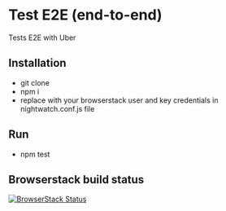 # Test E2E (end-to-end)

Tests E2E with Uber

## Installation

- git clone
- npm i
- replace with your browserstack user and key credentials in nightwatch.conf.js file

## Run

- npm test

## Browserstack build status

[![BrowserStack Status](https://automate.browserstack.com/badge.svg?badge_key=<badge_key>)](https://automate.browserstack.com/public-build/M3hZRDRUNzQrSGQ1YnBpZERPTmxuL2RBUktzdUNtdVBXWUZXdVdMOWpCUT0tLUhrdW0xVnFXYUxkTUdBZEo0YUdpaUE9PQ==--b4a353272c226d8ff40cb68e6c1ecbed00e6c164%)